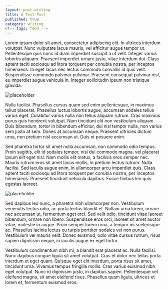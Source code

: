 ```yaml
---
layout: post-writing
title: A Test Post
published: true
category: writing
<!-- tags: food -->
---
```

Lorem ipsum dolor sit amet, consectetur adipiscing elit. In ultrices interdum volutpat. Nunc vulputate lacus mauris, vel efficitur augue tempor ut. Pellentesque quis nunc id diam imperdiet suscipit a ut velit. Integer varius lobortis aliquam. Praesent imperdiet ornare justo, vitae interdum dui. Class aptent taciti sociosqu ad litora torquent per conubia nostra, per inceptos himenaeos. In eget lacus nec lectus commodo convallis id quis velit. Suspendisse commodo pulvinar pulvinar. Praesent consequat pulvinar nisl, eu imperdiet augue vehicula in. Integer sollicitudin ipsum non tristique gravida.

![placeholder](http://placehold.it/1050x700)

Nulla facilisi. Phasellus cursus quam sed enim pellentesque, in maximus tellus placerat. Phasellus luctus lobortis augue, accumsan sodales tellus varius eget. Curabitur varius nulla non tellus aliquam rutrum. Cras maximus purus quis hendrerit volutpat. Nam tincidunt elit non vestibulum aliquam. Duis bibendum, tortor in bibendum efficitur, dui nisl tempor nulla, non varius sem justo at sem. Donec at accumsan neque. Praesent ultricies dictum urna, non pretium nisl accumsan ut. Duis et posuere enim.

Sed pharetra tortor sit amet nulla accumsan, non commodo odio tempus. Proin sagittis, elit id sodales tempor, nisi dui commodo magna, vel placerat ipsum elit eget nisl. Nam mollis elit metus, a facilisis eros semper nec. Mauris rutrum eros sit amet lacus mollis, in pretium lectus rutrum. Nulla facilisi. Sed iaculis augue enim, in ullamcorper arcu imperdiet quis. Class aptent taciti sociosqu ad litora torquent per conubia nostra, per inceptos himenaeos. Praesent tincidunt vehicula dapibus. Fusce finibus leo quis egestas laoreet.

![placeholder](http://placehold.it/1050x700)

Sed dapibus leo nunc, a pharetra nibh ullamcorper non. Vestibulum venenatis lectus odio, ac porta lectus blandit et. Nullam urna lorem, ornare nec accumsan ut, fermentum eget orci. Sed velit odio, tincidunt vitae laoreet bibendum, ornare non libero. Suspendisse eros orci, laoreet sit amet auctor vitae, molestie in augue. Proin semper lorem urna, a tempor mi scelerisque ac. Phasellus lacinia lectus eu turpis porttitor sodales vel non purus. Vestibulum vel mauris velit. Donec euismod, odio vitae cursus rutrum, risus sapien dignissim neque, in iaculis augue ex eget tortor.

Vestibulum condimentum nibh mi, a blandit erat placerat ac. Nulla facilisi. Nunc dapibus congue ligula sit amet volutpat. Cras et dolor nec tellus porta interdum et eget quam. Quisque eget elit interdum, porta risus sit amet, tincidunt urna. Vivamus tempus fringilla mollis. Cras varius euismod nibh eget volutpat. Nunc id dignissim justo, in dapibus sapien. Pellentesque vel eleifend magna, sit amet eleifend risus. Phasellus quam ligula, ultrices et lorem et, fermentum euismod eros.